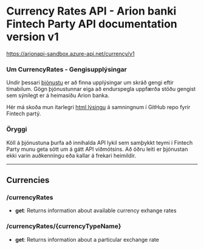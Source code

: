 ﻿# Currency Rates API - Arion banki Fintech Party API documentation version v1
https://arionapi-sandbox.azure-api.net/currency/v1

### Um CurrencyRates - Gengisupplýsingar
Undir þessari [þjónustu](/ "e. resource, gæti verið þýtt is. auðlind\viðfang") er að finna upplýsingar um skráð gengi eftir tímabilum. Gögn þjónustunnar eiga að endurspegla uppfærða stöðu gengist sem sýnilegt er á heimasíðu Arion banka.

Hér má skoða mun ítarlegri [html lýsingu](https://rawgit.com/kristinnstefansson/intechParty201606Documentation/master/Currency/Currency.html "sjá Currency.html") á samningnum í GitHub repo fyrir Fintech partý.

### Öryggi
Köll á þjónustuna þurfa að innihalda API lykil sem samþykkt teymi í Fintech Party munu geta sótt um á gátt API viðmótsins. Að öðru leiti er þjónustan ekki varin auðkenningu eða kallar á frekari heimildir.

---

## Currencies

### /currencyRates

* **get**: Returns information about available currency exhange rates

### /currencyRates/{currencyTypeName}

* **get**: Returns information about a particular exchange rate

